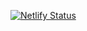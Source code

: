 [![Netlify Status](https://api.netlify.com/api/v1/badges/091ece0f-3ab7-40a8-806e-7de07cac3e44/deploy-status)](https://app.netlify.com/sites/formulario2-osorio-coria-4ampr/deploys)
